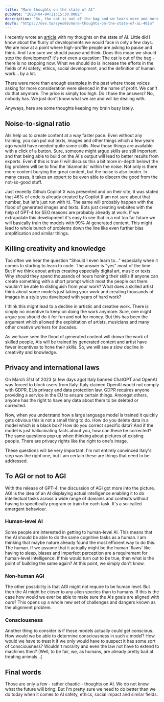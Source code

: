 ```yaml
---
title: "More thoughts on the state of AI"
pubDate: "2023-04-04T11:15:30.000Z"
description: "So, the cat is out of the bag and we learn more and more. But still we do not know where everything will lead to."
devTo: "https://dev.to/syeo66/more-thoughts-on-the-state-of-ai-46in"
---
```


I recently wrote an [article](https://ochsenbein.red/blog/musings-on-ai/) with my thoughts on the state of AI. Little did I know about the flurry of developments we would face in only a few days. We are now at a point where high-profile people are asking to pause and think. And I am sure we should pause and think. Does this mean we should stop the development? It's not even a question: The cat is out of the bag - there is no stopping now. What we should do is increase the efforts in the fields of AI safety, ethics, social development, and the definition of human work... by a lot.

There were more than enough examples in the past where those voices asking for more consideration were silenced in the name of profit. We can't do that anymore. The price is simply too high. Do I have the answers? No, nobody has. We just don't know what we are and will be dealing with.

Anyways, here are some thoughts keeping my brain busy lately.

## Noise-to-signal ratio

AIs help us to create content at a way faster pace. Even without any training, you can put out texts, images and other things which a few years ago would have needed quite some skills. Now those things are available with a click of a button. Sure, someone might argue skills are still important and that being able to build on the AI's output will lead to better results from experts. Even if this is true (I will discuss this a bit more in-depth below) the big problem will be to find the 'diamonds' within the noise. Not only is there more content burying the great content, but the noise is also louder. In many cases, it takes an expert to be even able to discern the good from the not-so-good stuff.

Just recently Github Copilot X was presented and on their site, it was stated that 46% of code is already created by Copilot (I am not sure about that number, but let's just run with it). The same will probably happen with the flood of generated images and texts. Bots just creating websites with the help of GPT-4 for SEO reasons are probably already at work. If we extrapolate this development it's easy to see that in a not too far future we will basically train the models with 99% AI generated content. This might lead to whole bunch of problems down the line like even further bias amplification and similar things.

## Killing creativity and knowledge

Too often we hear the question "Should I even learn to..." especially when it comes to starting to learn to code. The answer is "yes" most of the time. But if we think about artists creating especially digital art, music or texts. Why should they spend thousands of hours honing their skills if anyone can create something with a short prompt which most the people out there wouldn't be able to distinguish from your work? What does a skilled artist think about some models just taking your work and creating thousands of images in a style you developed with years of hard work?

I think this might lead to a decline in artistic and creative work. There is simply no incentive to keep on doing the work anymore. Sure, one might argue you should do it for fun and not for money. But this has been the argument which allowed the exploitation of artists, musicians and many other creative workers for decades.

As we have seen the flood of generated content will drown the work of skilled people, AIs will be trained by generated content and artist have fewer incentives to hone their skills. So, we will see a slow decline in creativity and knowledge.

## Privacy and international laws

On March 31st of 2023 (a few days ago) Italy banned ChatGPT and OpenAI was forced to block users from Italy. Italy claimed OpenAI would not comply with GDPR, EUs privacy and data protection law. GDPR requires anyone providing a service in the EU to ensure certain things. Amongst others, anyone has the right to have any data about them to be deleted or corrected.

Now, when you understand how a large language model is trained it quickly gets obvious this is not a small thing to do. How do you delete data in a model which is a black box? How do you correct specific data? And if the model is just hallucinating facts about you, how can these be corrected? The same questions pop up when thinking about pictures of existing people. There are privacy rights like the right to one's image.

These questions will be very important. I'm not entirely convinced Italy's step was the right one, but I am certain these are things that need to be addressed.

## To AGI or not to AGI

With the release of GPT-4, the discussion of AGI got more into the picture. AGI is the idea of an AI displaying actual intelligence enabling it to do intellectual tasks across a wide range of domains and contexts without having to specifically program or train for each task. It's a so-called emergent behaviour.

### Human-level AI

Some people are interested in getting to human-level AI. This means that the AI should be able to do the same cognitive tasks as a human. I am thinking that maybe nature already found the most efficient way to do this: The human. If we assume that it actually might be the human 'flaws' like having to sleep, biases and imperfect perception are a requirement for human-level intelligence. If this would turn out to be true, then what is the point of building the same again? At this point, we simply don't know.

### Non-human AGI

The other possibility is that AGI might not require to be human level. But then the AI might be closer to any alien species than to humans. If this is the case how would we ever be able to make sure the AIs goals are aligned with ours? This opens up a whole new set of challenges and dangers known as the alignment problem.

### Consciousness

Another thing to consider is if those models actually could get conscious. How would we be able to determine consciousness in such a model? How would we have to treat it if we only would have to suspect it has some sort of consciousness? Wouldn't morality and even the law not have to extend to machines then? (Well, to be fair, we, as humans, are already pretty bad at treating animals...)

## Final words

Those are only a few - rather chaotic - thoughts on AI. We do not know what the future will bring. But I'm pretty sure we need to do better than we do today when it comes to AI safety, ethics, social impact and similar fields.
